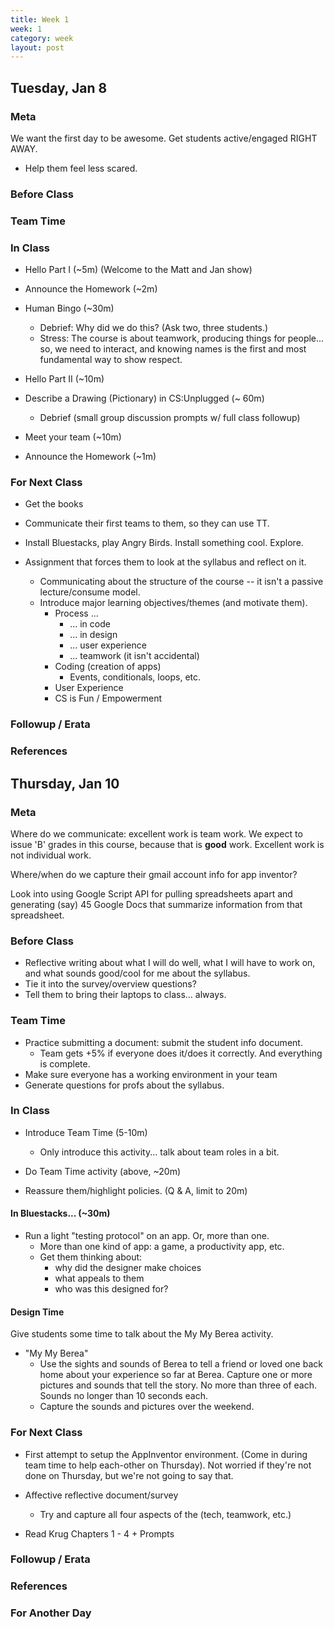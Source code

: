 ```yaml
---
title: Week 1 
week: 1
category: week
layout: post
---
```


## Tuesday, Jan 8

### Meta

We want the first day to be awesome. Get students active/engaged RIGHT AWAY.

* Help them feel less scared.


### Before Class

### Team Time

### In Class

* Hello Part I (~5m) (Welcome to the Matt and Jan show)
* Announce the Homework (~2m)
* Human Bingo (~30m)
  * Debrief: Why did we do this? (Ask two, three students.)
  * Stress: The course is about teamwork, producing things for people... so, we need to interact, and knowing names is the first and most fundamental way to show respect.
* Hello Part II (~10m)
* Describe a Drawing (Pictionary) in CS:Unplugged (~ 60m)
  * Debrief (small group discussion prompts w/ full class followup)

* Meet your team (~10m)
* Announce the Homework (~1m)

### For Next Class

* Get the books

* Communicate their first teams to them, so they can use TT.

* Install Bluestacks, play Angry Birds. Install something cool. Explore.

* Assignment that forces them to look at the syllabus and reflect on it.
  * Communicating about the structure of the course -- it isn't a passive lecture/consume model.
  * Introduce major learning objectives/themes (and motivate them).
    * Process ...
      * ... in code
      * ... in design
      * ... user experience
      * ... teamwork (it isn't accidental)
    * Coding (creation of apps)
      * Events, conditionals, loops, etc.
    *  User Experience
    * CS is Fun / Empowerment

### Followup / Erata

### References


<!-- # # # # # # # # # # # # # # # # # # # # # # # # # # # -->

## Thursday, Jan 10

### Meta

Where do we communicate: excellent work is team work. We expect to issue 'B' grades in this course, because that is **good** work. Excellent work is not individual work.

Where/when do we capture their gmail account info for app inventor?

Look into using Google Script API for pulling spreadsheets apart and generating (say) 45 Google Docs that summarize information from that spreadsheet.

### Before Class

* Reflective writing about what I will do well, what I will have to work on, and what sounds good/cool for me about the syllabus. 
* Tie it into the survey/overview questions?
* Tell them to bring their laptops to class... always.

### Team Time

* Practice submitting a document: submit the student info document.
  * Team gets +5% if everyone does it/does it correctly. And everything is complete.
* Make sure everyone has a working environment in your team
* Generate questions for profs about the syllabus.

### In Class

* Introduce Team Time (5-10m)
  * Only introduce this activity... talk about team roles in a bit.
* Do Team Time activity (above, ~20m)

* Reassure them/highlight policies. (Q & A, limit to 20m)

#### In Bluestacks... (~30m)
* Run a light "testing protocol" on an app. Or, more than one.
  * More than one kind of app: a game, a productivity app, etc.
  * Get them thinking about: 
    * why did the designer make choices
    * what appeals to them 
    * who was this designed for?

#### Design Time

Give students some time to talk about the My My Berea activity.

* "My My Berea"
  * Use the sights and sounds of Berea to tell a friend or loved one back home about your experience so far at Berea. Capture one or more pictures and sounds that tell the story. No more than three of each. Sounds no longer than 10 seconds each.
  * Capture the sounds and pictures over the weekend.

### For Next Class

* First attempt to setup the AppInventor environment. (Come in during team time to help each-other on Thursday). Not worried if they're not done on Thursday, but we're not going to say that.

* Affective reflective document/survey
  * Try and capture all four aspects of the (tech, teamwork, etc.)

* Read Krug Chapters 1 - 4 + Prompts

### Followup / Erata

### References

### For Another Day

<!-- # # # # # # # # # # # # # # # # # # # # # # # # # # # -->

